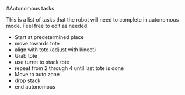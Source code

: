 #Autonomous tasks

This is a list of tasks that the robot will need to complete in autonomous mode. Feel free to edit as needed.


* Start at predetermined place
* move towards tote
* align with tote (adjust with kinect)
* Grab tote
* use turret to stack tote 
* repeat from 2 through 4 until last tote is done
* Move to auto zone
* drop stack
* end autonomous
